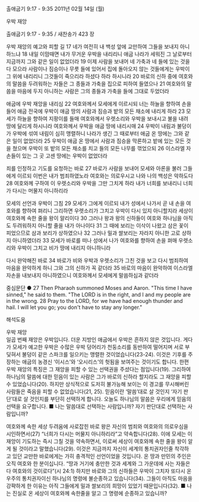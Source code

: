 출애굽기 9:17 - 9:35 
2011년 02월 14일 (월)

우박 재앙



출애굽기 9:17 - 9:35 / 새찬송가 423 장


우박 재앙의 예고와 피할 길
17 네가 여전히 내 백성 앞에 교만하여 그들을 보내지 아니하느냐 18 내일 이맘때면 내가 무거운 우박을 내리리니 애굽 나라가 세워진 그 날로부터 지금까지 그와 같은 일이 없었더라 19 이제 사람을 보내어 네 가축과 네 들에 있는 것을 다 모으라 사람이나 짐승이나 무릇 들에 있어서 집에 돌아오지 않는 것들에게는 우박이 그 위에 내리리니 그것들이 죽으리라 하셨다 하라 하시니라 20 바로의 신하 중에 여호와의 말씀을 두려워하는 자들은 그 종들과 가축을 집으로 피하여 들였으나 21 여호와의 말씀을 마음에 두지 아니하는 사람은 그의 종들과 가축을 들에 그대로 두었더라  

애굽에 우박 재앙을 내리심
22 여호와께서 모세에게 이르시되 너는 하늘을 향하여 손을 들어 애굽 전국에 우박이 애굽 땅의 사람과 짐승과 밭의 모든 채소에 내리게 하라 23 모세가 하늘을 향하여 지팡이를 들매 여호와께서 우렛소리와 우박을 보내시고 불을 내려 땅에 달리게 하시니라 여호와께서 우박을 애굽 땅에 내리시매 24 우박이 내림과 불덩이가 우박에 섞여 내림이 심히 맹렬하니 나라가 생긴 그 때로부터 애굽 온 땅에는 그와 같은 일이 없었더라 25 우박이 애굽 온 땅에서 사람과 짐승을 막론하고 밭에 있는 모든 것을 쳤으며 우박이 또 밭의 모든 채소를 치고 들의 모든 나무를 꺾었으되 26 이스라엘 자손들이 있는 그 곳 고센 땅에는 우박이 없었더라

죄를 인정하고 기도를 요청하는 바로
27 바로가 사람을 보내어 모세와 아론을 불러 그들에게 이르되 이번은 내가 범죄하였노라 여호와는 의로우시고 나와 나의 백성은 악하도다 28 여호와께 구하여 이 우렛소리와 우박을 그만 그치게 하라 내가 너희를 보내리니 너희가 다시는 머물지 아니하리라

모세의 선언과 우박이 그침
29 모세가 그에게 이르되 내가 성에서 나가서 곧 내 손을 여호와를 향하여 펴리니 그리하면 우렛소리가 그치고 우박이 다시 있지 아니할지라 세상이 여호와께 속한 줄을 왕이 알리이다 30 그러나 왕과 왕의 신하들이 여호와 하나님을 아직도 두려워하지 아니할 줄을 내가 아나이다 31 그 때에 보리는 이삭이 나왔고 삼은 꽃이 피었으므로 삼과 보리가 상하였으나  32 그러나 밀과 쌀보리는 자라지 아니한 고로 상하지 아니하였더라 33 모세가 바로를 떠나 성에서 나가 여호와를 향하여 손을 펴매 우렛소리와 우박이 그치고 비가 땅에 내리지 아니하니라  

다시 완악해진 바로
34 바로가 비와 우박과 우렛소리가 그친 것을 보고 다시 범죄하여 마음을 완악하게 하니 그와 그의 신하가 꼭 같더라 35 바로의 마음이 완악하여 이스라엘 자손을 내보내지 아니하였으니 여호와께서 모세에게 말씀하심과 같더라  

중심문단 ● 27 Then Pharaoh summoned Moses and Aaron. "This time I have sinned," he said to them. "The LORD is in the right, and I and my people are in the wrong. 28 Pray to the LORD, for we have had enough thunder and hail. I will let you go; you don't have to stay any longer."

해석도움





우박 재앙  
일곱 번째 재앙은 우박입니다. 더운 지방인 애굽에서 우박은 흔하지 않은 것입니다. 게다가 모세가 예고한 우박은 수많은 우박 덩어리가 천둥소리를 동반하여 떨어지며 서로 부딪혀서 불덩이 같은 스파크를 일으키는 맹렬한 것이었습니다(23-24). 이것은 기후를 주장하는 애굽의 농경신 ‘이시스’와 ‘오시리스’의 헛됨을 보여주는 것이기도 합니다. 한편 우박 재앙의 특징은 그 재앙을 피할 수 있는 선택권을 주셨다는 점입니다(19). 그리하여 하나님의 말씀에 대한 믿음이 있는 사람은 그가 바로의 신하라 할지라도 그 재앙을 피할 수 있었습니다(20). 하지만 상식적으로 도저히 불가능해 보이는 이 경고를 무시해버린 사람들은 죽음을 피할 수 없었습니다(21, 25). 믿음이란 ‘말씀’대로 살 것인지 ‘자기 판단’대로 살 것인지를 부단히 선택하게 합니다. 오늘도 하나님의 말씀은 우리에게 믿음의 선택을 요구합니다. 
■ 나는 말씀대로 선택하는 사람입니까? 자기 판단대로 선택하는 사람입니까?

여호와께 속한 세상 
두려움에 사로잡힌 바로 왕은 자신의 범죄와 여호와의 의로우심을 시인하면서(27) “너희가 다시는 머물지 아니하리라”고 약속합니다(28). 이에 모세는 이 재앙이 기도하는 즉시 그칠 것을 약속하면서, 이로써 세상이 여호와께 속한 줄을 왕이 알게 될 것이라고 말했습니다(29). 이것은 지금까지 자신이 세계의 통치권자인줄 착각하고 있던 교만한 바로에게는 가히 충격적인 선언이었을 것입니다. 온 땅과 만민의 주인은 오직 여호와 한 분이십니다. “땅과 거기에 충만한 것과 세계와 그 가운데에 사는 자들은 다 여호와의 것이로다”(시 24:1) 하지만 바로와 그의 신하들은 우박이 그치자 또다시 온 우주의 통치권자이신 하나님의 명령에 불순종하고 있습니다(34). 그들이 아직도 마음을 강퍅하게 한 이유는 아직 그들에게 밀과 쌀보리의 희망이 있었기 때문입니다(32).
■ 나는 진실로 온 세상이 여호와께 속한줄을 알고 그 명령에 순종하고 있습니까?